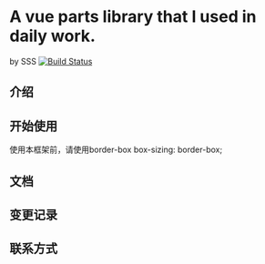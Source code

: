# A vue parts library that I used in daily work.

by SSS
[![Build Status](https://www.travis-ci.org/LarryKameZhao/v-parts.svg?branch=g-butto)](https://www.travis-ci.org/LarryKameZhao/v-parts)
## 介绍

## 开始使用
  使用本框架前，请使用border-box
box-sizing: border-box;
## 文档

## 变更记录

## 联系方式


